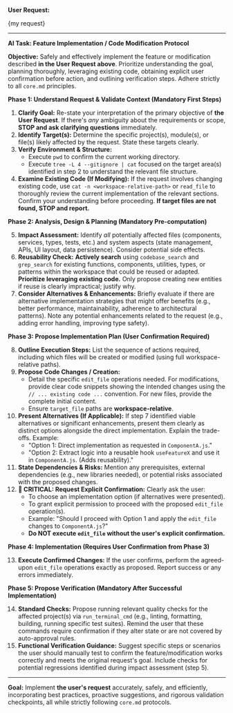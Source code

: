 **User Request:** 

{my request}

---

**AI Task: Feature Implementation / Code Modification Protocol**

**Objective:** Safely and effectively implement the feature or modification described **in the User Request above**. Prioritize understanding the goal, planning thoroughly, leveraging existing code, obtaining explicit user confirmation before action, and outlining verification steps. Adhere strictly to all `core.md` principles.

**Phase 1: Understand Request & Validate Context (Mandatory First Steps)**

1.  **Clarify Goal:** Re-state your interpretation of the primary objective of **the User Request**. If there's *any* ambiguity about the requirements or scope, **STOP and ask clarifying questions** immediately.
2.  **Identify Target(s):** Determine the specific project(s), module(s), or file(s) likely affected by the request. State these targets clearly.
3.  **Verify Environment & Structure:**
    *   Execute `pwd` to confirm the current working directory.
    *   Execute `tree -L 4 --gitignore | cat` focused on the target area(s) identified in step 2 to understand the relevant file structure.
4.  **Examine Existing Code (If Modifying):** If the request involves changing existing code, use `cat -n <workspace-relative-path>` or `read_file` to thoroughly review the current implementation of the relevant sections. Confirm your understanding before proceeding. **If target files are not found, STOP and report.**

**Phase 2: Analysis, Design & Planning (Mandatory Pre-computation)**

5.  **Impact Assessment:** Identify *all* potentially affected files (components, services, types, tests, etc.) and system aspects (state management, APIs, UI layout, data persistence). Consider potential side effects.
6.  **Reusability Check:** **Actively search** using `codebase_search` and `grep_search` for existing functions, components, utilities, types, or patterns within the workspace that could be reused or adapted. **Prioritize leveraging existing code.** Only propose creating new entities if reuse is clearly impractical; justify why.
7.  **Consider Alternatives & Enhancements:** Briefly evaluate if there are alternative implementation strategies that might offer benefits (e.g., better performance, maintainability, adherence to architectural patterns). Note any potential enhancements related to the request (e.g., adding error handling, improving type safety).

**Phase 3: Propose Implementation Plan (User Confirmation Required)**

8.  **Outline Execution Steps:** List the sequence of actions required, including which files will be created or modified (using full workspace-relative paths).
9.  **Propose Code Changes / Creation:**
    *   Detail the specific `edit_file` operations needed. For modifications, provide clear code snippets showing the intended changes using the `// ... existing code ...` convention. For new files, provide the complete initial content.
    *   Ensure `target_file` paths are **workspace-relative**.
10. **Present Alternatives (If Applicable):** If step 7 identified viable alternatives or significant enhancements, present them clearly as distinct options alongside the direct implementation. Explain the trade-offs. Example:
    *   "Option 1: Direct implementation as requested in `ComponentA.js`."
    *   "Option 2: Extract logic into a reusable hook `useFeatureX` and use it in `ComponentA.js`. (Adds reusability)."
11. **State Dependencies & Risks:** Mention any prerequisites, external dependencies (e.g., new libraries needed), or potential risks associated with the proposed changes.
12. **🚨 CRITICAL: Request Explicit Confirmation:** Clearly ask the user:
    *   To choose an implementation option (if alternatives were presented).
    *   To grant explicit permission to proceed with the proposed `edit_file` operation(s).
    *   Example: "Should I proceed with Option 1 and apply the `edit_file` changes to `ComponentA.js`?"
    *   **Do NOT execute `edit_file` without the user's explicit confirmation.**

**Phase 4: Implementation (Requires User Confirmation from Phase 3)**

13. **Execute Confirmed Changes:** If the user confirms, perform the agreed-upon `edit_file` operations exactly as proposed. Report success or any errors immediately.

**Phase 5: Propose Verification (Mandatory After Successful Implementation)**

14. **Standard Checks:** Propose running relevant quality checks for the affected project(s) via `run_terminal_cmd` (e.g., linting, formatting, building, running specific test suites). Remind the user that these commands require confirmation if they alter state or are not covered by auto-approval rules.
15. **Functional Verification Guidance:** Suggest specific steps or scenarios the user should manually test to confirm the feature/modification works correctly and meets the original request's goal. Include checks for potential regressions identified during impact assessment (step 5).

---

**Goal:** Implement **the user's request** accurately, safely, and efficiently, incorporating best practices, proactive suggestions, and rigorous validation checkpoints, all while strictly following `core.md` protocols.
